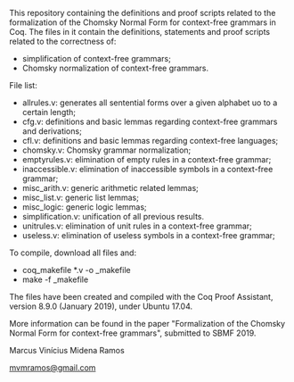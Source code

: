 This repository containing the definitions and proof scripts related to the formalization of the Chomsky Normal Form for context-free grammars in Coq. The files in it contain the definitions, statements and proof scripts related to the correctness of:

- simplification of context-free grammars;
- Chomsky normalization of context-free grammars.

File list:

- allrules.v: generates all sentential forms over a given alphabet uo to a certain length;
- cfg.v: definitions and basic lemmas regarding context-free grammars and derivations;
- cfl.v: definitions and basic lemmas regarding context-free languages;
- chomsky.v: Chomsky grammar normalization;
- emptyrules.v: elimination of empty rules in a context-free grammar;
- inaccessible.v: elimination of inaccessible symbols in a context-free grammar;
- misc_arith.v: generic arithmetic related lemmas;
- misc_list.v: generic list lemmas;
- misc_logic: generic logic lemmas;
- simplification.v: unification of all previous results.
- unitrules.v: elimination of unit rules in a context-free grammar;
- useless.v: elimination of useless symbols in a context-free grammar;

To compile, download all files and:
- coq_makefile *.v -o _makefile
- make -f _makefile

The files have been created and compiled with the Coq Proof Assistant, version 8.9.0 (January 2019), under Ubuntu 17.04.

More information can be found in the paper "Formalization of the Chomsky Normal Form for context-free grammars", submitted to SBMF 2019.

Marcus Vinícius Midena Ramos

mvmramos@gmail.com
